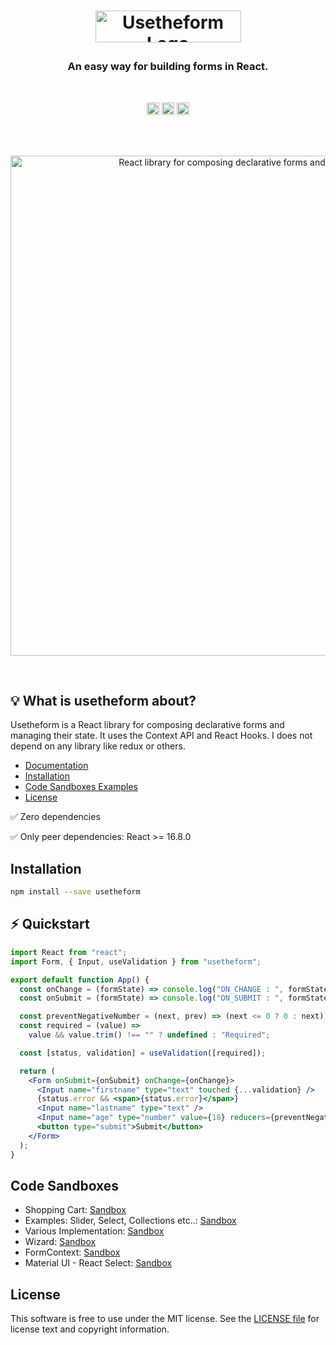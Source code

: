 # <p align="center"> <img src='https://iusehooks.github.io/usetheform/docs/gatsby-theme-docz/assets/logo.png' width="233" height='51' alt='Usetheform Logo' /> </p>

<h3 align="center">An easy way for building forms in React.</h3><br/>

<p align="center">
<a href="https://travis-ci.org/iusehooks/usetheform"><img src="https://travis-ci.org/iusehooks/usetheform.svg?branch=master" alt="Build info" height="20"/></a>
<a href="https://bundlephobia.com/result?p=usetheform@latest"><img src="https://img.shields.io/bundlephobia/minzip/usetheform.svg" alt="Bundle size" height="20"/></a>
<a href="https://twitter.com/intent/tweet?text=React%20library%20for%20composing%20declarative%20forms%2C%20manage%20their%20state%2C%20handling%20their%20validation%20and%20much%20more&url=https://github.com/iusehooks/usetheform&hashtags=reactjs,webdev,javascript,forms,reacthooks"><img src="https://img.shields.io/twitter/url/http/shields.io.svg?style=social" alt="Tweet" height="20"/></a>
</p><br/><br/>


<div align="center">
    <p align="center">
        <a href="https://iusehooks.github.io/usetheform/" title="Usetheform">
            <img src="https://raw.githubusercontent.com/iusehooks/usetheform/master/examples/img/example.gif" alt="React library for composing declarative forms and managing their state" width="800" />
        </a>
    </p>
</div><br/>

## :bulb: What is usetheform about?

Usetheform is a React library for composing declarative forms and managing their state. It uses the Context API and React Hooks. I does not depend on any library like redux or others.

- [Documentation](https://iusehooks.github.io/usetheform/)
- [Installation](#Installation)
- [Code Sandboxes Examples](#code-sandboxes)
- [License](#license)

✅ Zero dependencies 

✅ Only peer dependencies: React >= 16.8.0

## Installation

```sh
npm install --save usetheform
```

## :zap: Quickstart

```jsx
import React from "react";
import Form, { Input, useValidation } from "usetheform";

export default function App() {
  const onChange = (formState) => console.log("ON_CHANGE : ", formState);
  const onSubmit = (formState) => console.log("ON_SUBMIT : ", formState);

  const preventNegativeNumber = (next, prev) => (next <= 0 ? 0 : next);
  const required = (value) =>
    value && value.trim() !== "" ? undefined : "Required";

  const [status, validation] = useValidation([required]);

  return (
    <Form onSubmit={onSubmit} onChange={onChange}>
      <Input name="firstname" type="text" touched {...validation} />
      {status.error && <span>{status.error}</span>}
      <Input name="lastname" type="text" />
      <Input name="age" type="number" value={18} reducers={preventNegativeNumber} />
      <button type="submit">Submit</button>
    </Form>
  );
}
```

## Code Sandboxes

- Shopping Cart: [Sandbox](https://codesandbox.io/s/shopping-cart-97y5k)
- Examples: Slider, Select, Collections etc..: [Sandbox](https://codesandbox.io/s/formexample2-mmcjs)
- Various Implementation: [Sandbox](https://codesandbox.io/s/035l4l75ln)
- Wizard: [Sandbox](https://codesandbox.io/s/v680xok7k7)
- FormContext: [Sandbox](https://codesandbox.io/s/formcontext-ukvc5)
- Material UI - React Select: [Sandbox](https://codesandbox.io/s/materialuireactselect-6ufc2) 

## License

This software is free to use under the MIT license.
See the [LICENSE file](/LICENSE.md) for license text and copyright information.

